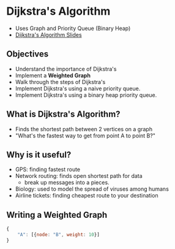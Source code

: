 # Dijkstra's Algorithm

- Uses Graph and Priority Queue (Binary Heap)
- [Dijkstra's Algorithm Slides](https://cs.slides.com/colt_steele/graphs#/70)

## Objectives

- Understand the importance of Dijkstra's
- Implement a **Weighted Graph**
- Walk through the steps of Dijkstra's
- Implement Dijkstra's using a naive priority queue.
- Implement Dijkstra's using a binary heap priority queue.

## What is Dijkstra's Algorithm?

- Finds the shortest path between 2 vertices on a graph
- "What's the fastest way to get from point A to point B?"

## Why is it useful?

- GPS: finding fastest route
- Network routing: finds open shortest path for data
    - break up messages into a pieces.
- Biology: used to model the spread of viruses among humans
- Airline tickets: finding cheapest route to your destination

## Writing a Weighted Graph

```js
{
    "A": [{node: "B", weight: 10}]
}
```
